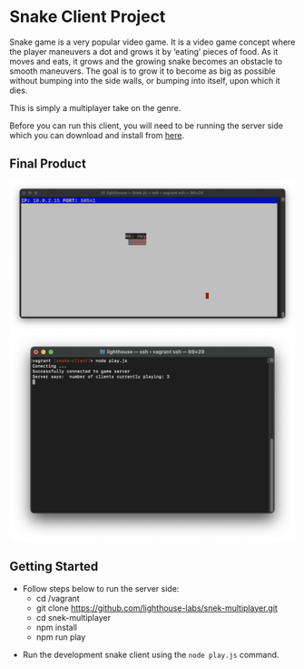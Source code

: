 # Snake Client Project

Snake game is a very popular video game. It is a video game concept where the player maneuvers a dot and grows it by ‘eating’ pieces of food. As it moves and eats, it grows and the growing snake becomes an obstacle to smooth maneuvers. The goal is to grow it to become as big as possible without bumping into the side walls, or bumping into itself, upon which it dies.

This is simply a multiplayer take on the genre.

Before you can run this client, you will need to be running the server side which you can download and install from [here](https://github.com/lighthouse-labs/snek-multiplayer). 

## Final Product

!["server screen when a new client joins"](./snake.png)
!["client Screen"](./client.png)


## Getting Started

* Follow steps below to run the server side: 
    * cd /vagrant
    * git clone https://github.com/lighthouse-labs/snek-multiplayer.git
    * cd snek-multiplayer
    * npm install
    * npm run play

- Run the development snake client using the `node play.js` command.